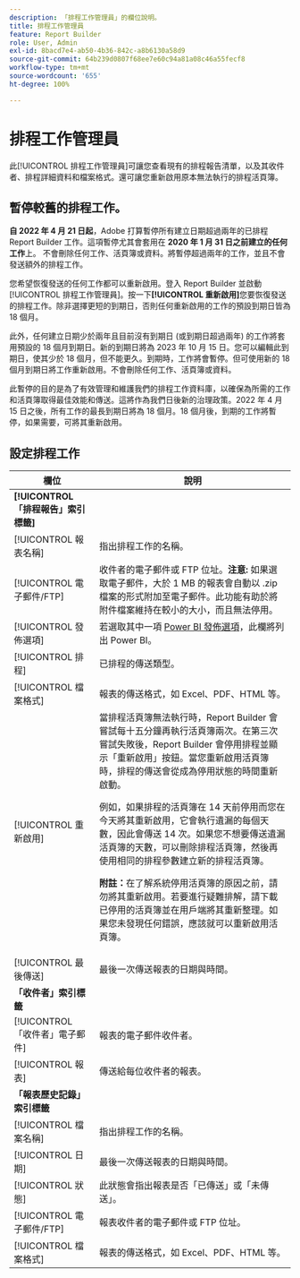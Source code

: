 ```yaml
---
description: 「排程工作管理員」的欄位說明。
title: 排程工作管理員
feature: Report Builder
role: User, Admin
exl-id: 8bacd7e4-ab50-4b36-842c-a8b6130a58d9
source-git-commit: 64b239d0807f68ee7e60c94a81a08c46a55fecf8
workflow-type: tm+mt
source-wordcount: '655'
ht-degree: 100%

---
```


# 排程工作管理員

此[!UICONTROL 排程工作管理員]可讓您查看現有的排程報告清單，以及其收件者、排程詳細資料和檔案格式。還可讓您重新啟用原本無法執行的排程活頁簿。

## 暫停較舊的排程工作。

**自 2022 年 4 月 21 日起**，Adobe 打算暫停所有建立日期超過兩年的已排程 Report Builder 工作。這項暫停尤其會套用在 **2020 年 1 月 31 日之前建立的任何工作**&#x200B;上。 不會刪除任何工作、活頁簿或資料。將暫停超過兩年的工作，並且不會發送額外的排程工作。

您希望恢復發送的任何工作都可以重新啟用。登入 Report Builder 並啟動[!UICONTROL 排程工作管理員]。按一下&#x200B;**[!UICONTROL 重新啟用]**&#x200B;您要恢復發送的排程工作。除非選擇更短的到期日，否則任何重新啟用的工作的預設到期日皆為 18 個月。

此外，任何建立日期少於兩年且目前沒有到期日 (或到期日超過兩年) 的工作將套用預設的 18 個月到期日。新的到期日將為 2023 年 10 月 15 日。您可以編輯此到期日，使其少於 18 個月，但不能更久。到期時，工作將會暫停。但可使用新的 18 個月到期日將工作重新啟用。不會刪除任何工作、活頁簿或資料。

此暫停的目的是為了有效管理和維護我們的排程工作資料庫，以確保為所需的工作和活頁簿取得最佳效能和傳送。這將作為我們日後新的治理政策。2022 年 4 月 15 日之後，所有工作的最長到期日將為 18 個月。18 個月後，到期的工作將暫停，如果需要，可將其重新啟用。

## 設定排程工作

| 欄位 | 說明 |
| --- | --- |
| **[!UICONTROL 「排程報告」索引標籤]** |  |
| [!UICONTROL 報表名稱] | 指出排程工作的名稱。 |
| [!UICONTROL 電子郵件/FTP] | 收件者的電子郵件或 FTP 位址。**注意:** 如果選取電子郵件，大於 1 MB 的報表會自動以 .zip 檔案的形式附加至電子郵件。此功能有助於將附件檔案維持在較小的大小，而且無法停用。 |
| [!UICONTROL 發佈選項] | 若選取其中一項 [Power BI 發佈選項](https://experienceleague.adobe.com/docs/analytics/analyze/report-builder/publish-powerbi/power-bi.html?lang=zh-Hant)，此欄將列出 Power BI。 |
| [!UICONTROL 排程] | 已排程的傳送類型。 |
| [!UICONTROL 檔案格式] | 報表的傳送格式，如 Excel、PDF、HTML 等。 |
| [!UICONTROL 重新啟用] | 當排程活頁簿無法執行時，Report Builder 會嘗試每十五分鐘再執行活頁簿兩次。在第三次嘗試失敗後，Report Builder 會停用排程並顯示「重新啟用」按鈕。當您重新啟用活頁簿時，排程的傳送會從成為停用狀態的時間重新啟動。<p>例如，如果排程的活頁簿在 14 天前停用而您在今天將其重新啟用，它會執行遺漏的每個天數，因此會傳送 14 次。如果您不想要傳送遺漏活頁簿的天數，可以刪除排程活頁簿，然後再使用相同的排程參數建立新的排程活頁簿。<p>**附註：**&#x200B;在了解系統停用活頁簿的原因之前，請勿將其重新啟用。若要進行疑難排解，請下載已停用的活頁簿並在用戶端將其重新整理。如果您未發現任何錯誤，應該就可以重新啟用活頁簿。 |
| [!UICONTROL 最後傳送] | 最後一次傳送報表的日期與時間。 |
| **「收件者」索引標籤** |  |
| [!UICONTROL 「收件者」電子郵件] | 報表的電子郵件收件者。 |
| [!UICONTROL 報表] | 傳送給每位收件者的報表。 |
| **「報表歷史記錄」索引標籤** |  |
| [!UICONTROL 檔案名稱] | 指出排程工作的名稱。 |
| [!UICONTROL 日期] | 最後一次傳送報表的日期與時間。 |
| [!UICONTROL 狀態] | 此狀態會指出報表是否「已傳送」或「未傳送」。 |
| [!UICONTROL 電子郵件/FTP] | 報表收件者的電子郵件或 FTP 位址。 |
| [!UICONTROL 檔案格式] | 報表的傳送格式，如 Excel、PDF、HTML 等。 |
